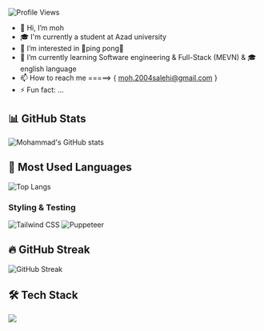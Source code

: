 ![Profile Views](https://komarev.com/ghpvc/?username=moh004&color=green)

- 👋 Hi, I’m moh
- 🎓 I'm currently a student at Azad university
- 👀 I’m interested in 🏓ping pong🏓
- 🌱 I’m currently learning Software engineering & Full-Stack (MEVN) & 🎓english language
- 📫 How to reach me =====> { moh.2004salehi@gmail.com }
- ⚡ Fun fact: ...

 
## 📊 GitHub Stats
![Mohammad's GitHub stats](https://github-readme-stats.vercel.app/api?username=moh004&show_icons=true&theme=radical)

## 🚀 Most Used Languages
![Top Langs](https://github-readme-stats.vercel.app/api/top-langs/?username=moh004&layout=compact&theme=radical)

### Styling & Testing
![Tailwind CSS](https://img.shields.io/badge/Tailwind_CSS-06B6D4?logo=tailwind-css&logoColor=white)
![Puppeteer](https://img.shields.io/badge/Puppeteer-40B5A4?logo=puppeteer&logoColor=white)

## 🔥 GitHub Streak
![GitHub Streak](https://github-readme-streak-stats.herokuapp.com/?user=moh004&theme=radical)


## 🛠️ Tech Stack  
<p align="left">  
  <img src="https://skillicons.dev/icons?i=vue,express,nodejs,mongodb,tailwind,puppeteer,git,vscode" />  
</p>


